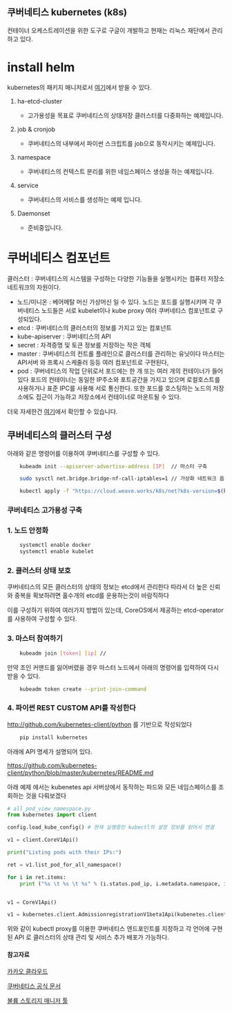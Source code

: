 ## 쿠버네티스 kubernetes (k8s)

컨테이너 오케스트레이션을 위한 도구로 구글이 개발하고 현재는 리눅스 재단에서 관리하고 있다.

# install helm
   kubernetes의 패키지 매니저로서 [여기](https://helm.sh)에서 받을 수 있다.

1. ha-etcd-cluster
   - 고가용성을 목표로 쿠버네티스의 상태저장 클러스터를 다중화하는 예제입니다.

2. job & cronjob
   - 쿠버네티스의 내부에서 파이썬 스크립트를 job으로 동작시키는 예제입니다.

3. namespace
   - 쿠버네티스의 컨텍스트 분리를 위한 네임스페이스 생성을 하는 예제입니다.

4. service
   - 쿠버네티스의 서비스를 생성하는 예제 입니다.

5. Daemonset
   - 준비중입니다.
 

# 쿠버네티스 컴포넌트

클러스터 : 쿠버네티스의 시스템을 구성하는 다양한 기능들을 실행시키는 컴퓨터 저장소 네트워크의 자원이다.

- 노드/미니온 : 베어메탈 머신 가상머신 일 수 있다. 노드는 포드를 실행시키며 
각 쿠버네티스 노드들은 서로 kubelet이나 kube proxy 여러 쿠버네티스  컴포넌트로 구성되있다.
- etcd : 쿠버네티스의 클러스터의 정보를 가지고 있는 컴포넌트
- kube-apiserver : 쿠버네티스의 API
- secret : 자격증명 및 토큰 정보를 저장하는 작은 객체
- master : 쿠버네티스의 컨트롤 플레인으로 클러스터를 관리하는 유닛이다 
마스터는 API서버 와 프록시 스케줄러 등등 여러 컴포넌트로 구현된다,
- pod : 쿠버네티스의 작업 단위로서 포드에는 한 개 또는 여러 개의 컨테이너가
 들어있다 포드의 컨테이너는 동일한 IP주소와 포트공간을 가지고 있으며 로컬호스트를 사용하거나 표준 IPC를 사용해 서로 통신한다. 또한 포드를 호스팅하는 노드의 저장소에도 접근이 가능하고 저장소에서 컨테이너로 마운트될 수 있다.

 더욱 자세한건 [여기](https://kubernetes.io/ko/docs/setup/cluster-large/)에서 확인할 수 있습니다.

## 쿠버네티스의 클러스터 구성

아래와 같은 명령어를 이용하여 쿠버네티스를 구성할 수 있다.

```bash
    kubeadm init --apiserver-advertise-address [IP]  // 마스터 구축

    sudo sysctl net.bridge.bridge-nf-call-iptables=1 // 가상화 네트워크 옵션 켜기

    kubectl apply -f "https://cloud.weave.works/k8s/net?k8s-version=$(kubectl version | base64 | tr -d '\n')" // cni 

```

### 쿠버네티스 고가용성 구축 

### 1. 노드 안정화

```bash
    systemctl enable docker
    systemctl enable kubelet 
```
### 2. 클러스터 상태 보호 

쿠버네티스의 모든 클러스터의 상태의 정보는 etcd에서 관리한다
따라서 더 높은 신뢰와 중복을 확보하려면 홀수개의 etcd를 운용하는것이 바람직하다

이를 구성하기 위하여 여러가지 방법이 있는데, CoreOS에서 제공하는 etcd-operator를 사용하여 구성할 수 있다.

### 3. 마스터 참여하기

```bash
    kubeadm join [token] [ip] //
```

만약 조인 커맨드를 잃어버렸을 경우 마스터 노드에서 아래의 명령어를 입력하여 다시 받을 수 있다.

```bash
    kubeadm token create --print-join-command
```


### 4. 파이썬 REST CUSTOM API를 작성한다

http://github.com/kubernetes-client/python 를 기반으로 작성되었다

```bash
    pip install kubernetes
```
아래에 API 명세가 설명되어 있다.

https://github.com/kubernetes-client/python/blob/master/kubernetes/README.md 


아래 예제 에서는 kubenetes api 서버상에서 동작하는 파드와 모든 네임스페이스를 조회하는 것을 다뤄보겠다

```python
# all_pod_view_namespace.py
from kubernetes import client

config.load_kube_config() # 현재 실행중인 kubectl의 설정 정보를 읽어서 연결

v1 = client.CoreV1Api()

print("Listing pods with their IPs:")

ret = v1.list_pod_for_all_namespace()

for i in ret.items:
    print ("%s \t %s \t %s" % (i.status.pod_ip, i.metadata.namespace, i.metadata.name))


v1 = CoreV1Api()

v1 = kubernetes.client.AdmissionregistrationV1beta1Api(kubenetes.client.Apiclient(config))

```

위와 같이 kubectl proxy를 이용한 쿠버네티스 엔드포인트를 지정하고 각 언어에 구현된 API
로 클러스터의 상태 관리 및 서비스 추가 배포가 가능하다.


#### 참고자료

[카카오 클라우드](https://www.slideshare.net/openstack_kr/openinfra-days-korea-2018-day-2-e5-mesos-to-kubernetes-cloud-native)

[쿠버네티스 공식 문서](https://k8s.io)

[불륨 스토리지 매니저 툴](https://github.com/heketi/heketi)